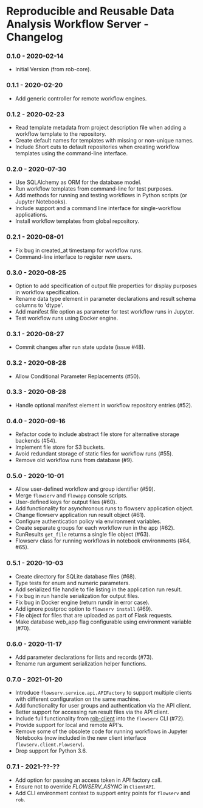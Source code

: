 # Reproducible and Reusable Data Analysis Workflow Server - Changelog

### 0.1.0 - 2020-02-14

* Initial Version (from rob-core).


### 0.1.1 - 2020-02-20

* Add generic controller for remote workflow engines.


### 0.1.2 - 2020-02-23

* Read template metadata from project description file when adding a workflow template to the repository.
* Create default names for templates with missing or non-unique names.
* Include Short cuts to default repositories when creating workflow templates using the command-line interface.


### 0.2.0 - 2020-07-30

* Use SQLAlchemy as ORM for the database model.
* Run workflow templates from command-line for test purposes.
* Add methods for running and testing workflows in Python scripts (or Jupyter Notebooks).
* Include support and a command line interface for single-workflow applications.
* Install workflow templates from global repository.


### 0.2.1 - 2020-08-01

* Fix bug in created_at timestamp for workflow runs.
* Command-line interface to register new users.


### 0.3.0 - 2020-08-25

* Option to add specification of output file properties for display purposes in workflow specification.
* Rename data type element in parameter declarations and result schema columns to 'dtype'.
* Add manifest file option as parameter for test workflow runs in Jupyter.
* Test workflow runs using Docker engine.


### 0.3.1 - 2020-08-27

* Commit changes after run state update (issue \#48).


### 0.3.2 - 2020-08-28

* Allow Conditional Parameter Replacements (\#50).


### 0.3.3 - 2020-08-28

* Handle optional manifest element in workflow repository entries (\#52).


### 0.4.0 - 2020-09-16

* Refactor code to include abstract file store for alternative storage backends (\#54).
* Implement file store for S3 buckets.
* Avoid redundant storage of static files for workflow runs (\#55).
* Remove old workflow runs from database (\#9).


### 0.5.0 - 2020-10-01

* Allow user-defined workflow and group identifier (\#59).
* Merge `flowserv` and `flowapp` console scripts.
* User-defined keys for output files (\#60).
* Add functionality for asynchronous runs to flowserv application object.
* Change flowserv application run result object (\#61).
* Configure authentication policy via environment variables.
* Create separate groups for each workflow run in the app (\#62).
* RunResults `get_file` returns a single file object (\#63).
* Flowserv class for running workflows in notebook environments (\#64, \#65).


### 0.5.1 - 2020-10-03

* Create directory for SQLite database files (\#68).
* Type tests for enum and numeric parameters.
* Add serialized file handle to file listing in the application run result.
* Fix bug in run handle serialization for output files.
* Fix bug in Docker engine (return rundir in error case).
* Add ignore postproc option to `flowserv install` (\#69).
* File object for files that are uploaded as part of Flask requests.
* Make database web_app flag configurable using environment variable (\#70).


### 0.6.0 - 2020-11-17

* Add parameter declarations for lists and records (\#73).
* Rename run argument serialization helper functions.


### 0.7.0 - 2021-01-20

* Introduce `flowserv.service.api.APIFactory` to support multiple clients with different configuration on the same machine.
* Add functionality for user groups and authentication via the API client.
* Better support for accessing run result files via the API client.
* Include full functionality from [rob-client](https://github.com/scailfin/rob-client) into the `flowserv` CLI (\#72).
* Provide support for local and remote API's.
* Remove some of the obsolete code for running workflows in Jupyter Notebooks (now included in the new client interface `flowserv.client.Flowserv`).
* Drop support for Python 3.6.


### 0.7.1 - 2021-??-??

* Add option for passing an access token in API factory call.
* Ensure not to override *FLOWSERV_ASYNC* in `ClientAPI`.
* Add CLI environment context to support entry points for `flowserv` and `rob`.
